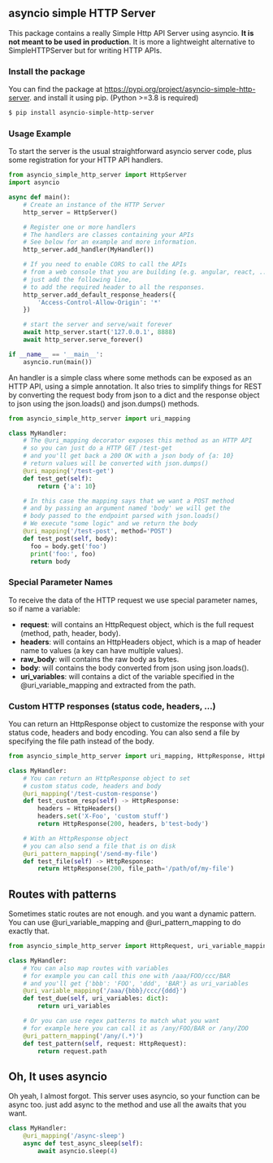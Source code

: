 ## asyncio simple HTTP Server

This package contains a really Simple Http API Server using asyncio.
**It is not meant to be used in production**. It is more a lightweight alternative to SimpleHTTPServer but for writing HTTP APIs.

### Install the package
You can find the package at https://pypi.org/project/asyncio-simple-http-server. and install it using pip. (Python >=3.8 is required)
```bash
$ pip install asyncio-simple-http-server
```

### Usage Example
To start the server is the usual straightforward asyncio server code,
plus some registration for your HTTP API handlers.

```python
from asyncio_simple_http_server import HttpServer
import asyncio

async def main():
    # Create an instance of the HTTP Server
    http_server = HttpServer()

    # Register one or more handlers
    # The handlers are classes containing your APIs
    # See below for an example and more information.
    http_server.add_handler(MyHandler())

    # If you need to enable CORS to call the APIs
    # from a web console that you are building (e.g. angular, react, ...)
    # just add the following line,
    # to add the required header to all the responses.
    http_server.add_default_response_headers({
        'Access-Control-Allow-Origin': '*'
    })

    # start the server and serve/wait forever
    await http_server.start('127.0.0.1', 8888)
    await http_server.serve_forever()

if __name__ == '__main__':
    asyncio.run(main())
```

An handler is a simple class where some methods can be exposed as an HTTP API, using a simple annotation. It also tries to simplify things for REST by converting the request body from json to a dict and the response object to json using the json.loads() and json.dumps() methods.
```python
from asyncio_simple_http_server import uri_mapping

class MyHandler:
    # The @uri_mapping decorator exposes this method as an HTTP API
    # so you can just do a HTTP GET /test-get
    # and you'll get back a 200 OK with a json body of {a: 10}
    # return values will be converted with json.dumps()
    @uri_mapping('/test-get')
    def test_get(self):
        return {'a': 10}

    # In this case the mapping says that we want a POST method
    # and by passing an argument named 'body' we will get the
    # body passed to the endpoint parsed with json.loads()
    # We execute "some logic" and we return the body
    @uri_mapping('/test-post', method='POST')
    def test_post(self, body):
      foo = body.get('foo')
      print('foo:', foo)
      return body
```

### Special Parameter Names
To receive the data of the HTTP request we use special parameter names, so if name a variable:
 * **request**: will contains an HttpRequest object, which is the full request (method, path, header, body).
 * **headers**: will contains an HttpHeaders object, which is a map of header name to values (a key can have multiple values).
 * **raw_body**: will contains the raw body as bytes.
 * **body**: will contains the body converted from json using json.loads().
 * **uri_variables**: will contains a dict of the variable specified in the @uri_variable_mapping and extracted from the path.

### Custom HTTP responses (status code, headers, ...)
You can return an HttpResponse object to customize the response with your status code, headers and body encoding. You can also send a file by specifying the file path instead of the body.
```python
from asyncio_simple_http_server import uri_mapping, HttpResponse, HttpHeaders

class MyHandler:
    # You can return an HttpResponse object to set
    # custom status code, headers and body
    @uri_mapping('/test-custom-response')
    def test_custom_resp(self) -> HttpResponse:
        headers = HttpHeaders()
        headers.set('X-Foo', 'custom stuff')
        return HttpResponse(200, headers, b'test-body')

    # With an HttpResponse object
    # you can also send a file that is on disk
    @uri_pattern_mapping('/send-my-file')
    def test_file(self) -> HttpResponse:
        return HttpResponse(200, file_path='/path/of/my-file')
```

## Routes with patterns
Sometimes static routes are not enough. and you want a dynamic pattern.
You can use @uri_variable_mapping and @uri_pattern_mapping to do exactly that.
```python
from asyncio_simple_http_server import HttpRequest, uri_variable_mapping, uri_pattern_mapping

class MyHandler:
    # You can also map routes with variables
    # for example you can call this one with /aaa/FOO/ccc/BAR
    # and you'll get {'bbb': 'FOO', 'ddd', 'BAR'} as uri_variables
    @uri_variable_mapping('/aaa/{bbb}/ccc/{ddd}')
    def test_due(self, uri_variables: dict):
        return uri_variables

    # Or you can use regex patterns to match what you want
    # for example here you can call it as /any/FOO/BAR or /any/ZOO
    @uri_pattern_mapping('/any/(.*)')
    def test_pattern(self, request: HttpRequest):
        return request.path
```

## Oh, It uses asyncio
Oh yeah, I almost forgot. This server uses asyncio,
so your function can be async too. just add async to the method and use all the awaits that you want.
```python
class MyHandler:
    @uri_mapping('/async-sleep')
    async def test_async_sleep(self):
        await asyncio.sleep(4)
```